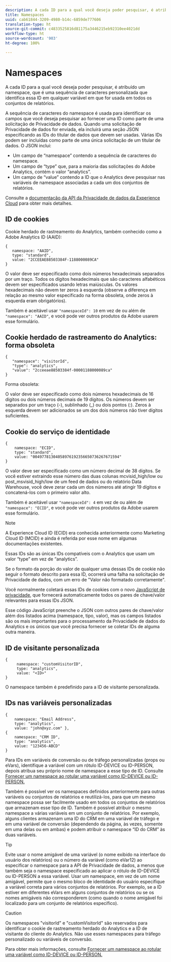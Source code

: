 ```yaml
---
description: A cada ID para a qual você deseja poder pesquisar, é atribuído um namespace, que é uma sequência de caracteres personalizada que identifica essa ID em qualquer variável em que for usada em todos os conjuntos de relatórios.
title: Namespaces
uuid: cab61844-3209-4980-b14c-6859de777606
translation-type: ht
source-git-commit: c4833525816d81175a3446215eb92310ee4021dd
workflow-type: ht
source-wordcount: '903'
ht-degree: 100%

---
```



# Namespaces

A cada ID para a qual você deseja poder pesquisar, é atribuído um namespace, que é uma sequência de caracteres personalizada que identifica essa ID em qualquer variável em que for usada em todos os conjuntos de relatórios.

A sequência de caracteres do namespace é usada para identificar os campos que você deseja pesquisar ao fornecer uma ID como parte de uma solicitação de Privacidade de dados. Quando uma solicitação de Privacidade de dados for enviada, ela incluirá uma seção JSON especificando as IDs do titular de dados que devem ser usadas. Várias IDs podem ser incluídas como parte de uma única solicitação de um titular de dados. O JSON inclui:

* Um campo de “namespace” contendo a sequência de caracteres do namespace.
* Um campo de “type” que, para a maioria das solicitações do Adobe Analytics, contém o valor “analytics”.
* Um campo de “value” contendo a ID que o Analytics deve pesquisar nas variáveis de namespace associadas a cada um dos conjuntos de relatórios.

Consulte a [documentação da API da Privacidade de dados da Experience Cloud](https://docs.adobe.com/content/help/pt-BR/experience-platform/privacy/home.html#!api-specification/markdown/narrative/technical_overview/privacy_service_overview/privacy_service_overview.md) para obter mais detalhes.

## ID de cookies

Cookie herdado de rastreamento do Analytics, também conhecido como a Adobe Analytics ID (AAID):

```
{
   namespace: "AAID",
   type: "standard",
   value: "2CCEEAE88503384F-1188000089CA"
}
```

O valor deve ser especificado como dois números hexadecimais separados por um traço. Todos os dígitos hexadecimais que são caracteres alfabéticos devem ser especificados usando letras maiúsculas. Os valores hexadecimais não devem ter zeros à esquerda (observe a diferença em relação ao mesmo valor especificado na forma obsoleta, onde zeros à esquerda eram obrigatórios).

Também é aceitável usar `"namespaceId": 10` em vez de ou além de `"namespace": "AAID"`, e você pode ver outros produtos da Adobe usarem esse formulário.

## Cookie herdado de rastreamento do Analytics: forma obsoleta

```
{
   "namespace": "visitorId",
   "type": "analytics",
   "value": "2cceeae88503384f-00001188000089ca"
}
```

Forma obsoleta:

O valor deve ser especificado como dois números hexadecimais de 16 dígitos ou dois números decimais de 19 dígitos. Os números devem ser separados por um traço (-), sublinhado (_) ou dois pontos (:). Zeros à esquerda devem ser adicionados se um dos dois números não tiver dígitos suficientes.

## Cookie do serviço de identidade

```
{
    namespace: "ECID",
    type: "standard",
    value: "00497781304058976192356650736267671594"
}
```

O valor deve ser especificado como um número decimal de 38 dígitos. Se você estiver extraindo esse número das duas colunas mcvisid\_high/low ou post\_msvisid\_high/low de um feed de dados ou do relatório Data Warehouse, você deve zerar cada um dos números até atingir 19 dígitos e concatená-los com o primeiro valor alto.

Também é aceitável usar `"namespaceId": 4` em vez de ou além de `"namespace": "ECID"`, e você pode ver outros produtos da Adobe usarem esse formulário.

>[!NOTE]
>
>A Experience Cloud ID (ECID) era conhecida anteriormente como Marketing Cloud ID (MCID) e ainda é referida por esse nome em algumas documentações existentes.
>
>Essas IDs são as únicas IDs compatíveis com o Analytics que usam um valor “type” em vez de “analytics”.

Se o formato da porção do valor de qualquer uma dessas IDs de cookie não seguir o formato descrito para essa ID, ocorrerá uma falha na solicitação de Privacidade de dados, com um erro de &quot;Valor não formatado corretamente&quot;.

Você normalmente coletará essas IDs de cookies com o novo [JavaScript de privacidade](https://www.adobe.io/apis/cloudplatform/gdpr/services/allservices.htm), que fornecerá automaticamente todos os pares de chave/valor relevantes para essas IDs JSON.

Esse código JavaScript preenche o JSON com outros pares de chave/valor além dos listados acima (namespace, tipo, valor), mas os campos listados são os mais importantes para o processamento da Privacidade de dados do Analytics e os únicos que você precisa fornecer se coletar IDs de alguma outra maneira.

## ID de visitante personalizada

```
{
     namespace: "customVisitorID",
     type: "analytics",
     value: "<ID>"
}
```

O namespace também é predefinido para a ID de visitante personalizada.

## IDs nas variáveis personalizadas

```
{
    namespace: "Email Address",
    type: "analytics", 
    value: "john@xyz.com" }, 
{
    namespace: "CRM ID", 
    type: "analytics", 
    value: "123456-ABCD" 
}
```

Para IDs em variáveis de conversão ou de tráfego personalizadas (props ou eVars), identifique a variável com um rótulo ID-DEVICE ou ID-PERSON, depois atribua seu próprio nome de namespace a esse tipo de ID. Consulte [Fornecer um namespace ao rotular uma variável como ID-DEVICE ou ID-PERSON.](gdpr-labels.md)

Também é possível ver os namespaces definidos anteriormente para outras variáveis ou conjuntos de relatórios e reutilizá-los, para que um mesmo namespace possa ser facilmente usado em todos os conjuntos de relatórios que armazenam esse tipo de ID. Também é possível atribuir o mesmo namespace a várias variáveis em um conjunto de relatórios. Por exemplo, alguns clientes armazenam uma ID do CRM em uma variável de tráfego e em uma variável de conversão (dependendo da página, às vezes, somente em uma delas ou em ambas) e podem atribuir o namespace “ID do CRM” às duas variáveis.

>[!TIP]
>
>Evite usar o nome amigável de uma variável (o nome exibido na interface do usuário dos relatórios) ou o número da variável (como eVar12) ao especificar o namespace para a API de Privacidade de dados, a menos que também seja o namespace especificado ao aplicar o rótulo de ID-DEVICE ou ID-PERSON a essa variável. Usar um namespace, em vez de um nome amigável, permite que o mesmo bloco de identidade do usuário especifique a variável correta para vários conjuntos de relatórios. Por exemplo, se a ID estiver em diferentes eVars em alguns conjuntos de relatórios ou se os nomes amigáveis não corresponderem (como quando o nome amigável foi localizado para um conjunto de relatórios específico).

>[!CAUTION]
>
>Os namespaces &quot;visitorId&quot; e &quot;customVisitorId&quot; são reservados para identificar o cookie de rastreamento herdado do Analytics e a ID de visitante do cliente do Analytics. Não use esses namespaces para tráfego personalizado ou variáveis de conversão.

Para obter mais informações, consulte [Fornecer um namespace ao rotular uma variável como ID-DEVICE ou ID-PERSON.](/help/admin/c-data-governance/gdpr-labels.md)
